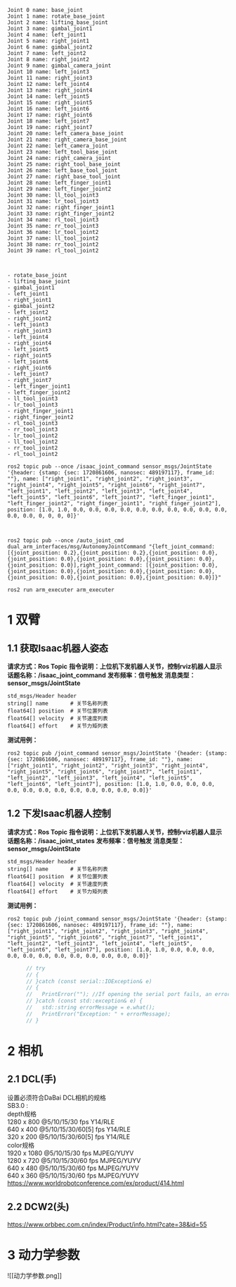 ```note
Joint 0 name: base_joint
Joint 1 name: rotate_base_joint
Joint 2 name: lifting_base_joint
Joint 3 name: gimbal_joint1
Joint 4 name: left_joint1
Joint 5 name: right_joint1
Joint 6 name: gimbal_joint2
Joint 7 name: left_joint2
Joint 8 name: right_joint2
Joint 9 name: gimbal_camera_joint
Joint 10 name: left_joint3
Joint 11 name: right_joint3
Joint 12 name: left_joint4
Joint 13 name: right_joint4
Joint 14 name: left_joint5
Joint 15 name: right_joint5
Joint 16 name: left_joint6
Joint 17 name: right_joint6
Joint 18 name: left_joint7
Joint 19 name: right_joint7
Joint 20 name: left_camera_base_joint
Joint 21 name: right_camera_base_joint
Joint 22 name: left_camera_joint
Joint 23 name: left_tool_base_joint
Joint 24 name: right_camera_joint
Joint 25 name: right_tool_base_joint
Joint 26 name: left_base_tool_joint
Joint 27 name: right_base_tool_joint
Joint 28 name: left_finger_joint1
Joint 29 name: left_finger_joint2
Joint 30 name: ll_tool_joint3
Joint 31 name: lr_tool_joint3
Joint 32 name: right_finger_joint1
Joint 33 name: right_finger_joint2
Joint 34 name: rl_tool_joint3
Joint 35 name: rr_tool_joint3
Joint 36 name: lr_tool_joint2
Joint 37 name: ll_tool_joint2
Joint 38 name: rr_tool_joint2
Joint 39 name: rl_tool_joint2



- rotate_base_joint
- lifting_base_joint
- gimbal_joint1
- left_joint1
- right_joint1
- gimbal_joint2
- left_joint2
- right_joint2
- left_joint3
- right_joint3
- left_joint4
- right_joint4
- left_joint5
- right_joint5
- left_joint6
- right_joint6
- left_joint7
- right_joint7
- left_finger_joint1
- left_finger_joint2
- ll_tool_joint3
- lr_tool_joint3
- right_finger_joint1
- right_finger_joint2
- rl_tool_joint3
- rr_tool_joint3
- lr_tool_joint2
- ll_tool_joint2
- rr_tool_joint2
- rl_tool_joint2
```

```shell
ros2 topic pub --once /isaac_joint_command sensor_msgs/JointState '{header: {stamp: {sec: 1720861606, nanosec: 489197117}, frame_id: ""}, name: ["right_joint1", "right_joint2", "right_joint3", "right_joint4", "right_joint5", "right_joint6", "right_joint7", "left_joint1", "left_joint2", "left_joint3", "left_joint4", "left_joint5", "left_joint6", "left_joint7", "left_finger_joint1", "left_finger_joint2", "right_finger_joint1", "right_finger_joint2"], position: [1.0, 1.0, 0.0, 0.0, 0.0, 0.0, 0.0, 0.0, 0.0, 0.0, 0.0, 0.0, 0.0, 0.0, 0, 0, 0, 0]}'



ros2 topic pub --once /auto_joint_cmd dual_arm_interfaces/msg/AutonomyJointCommand "{left_joint_command: [{joint_position: 0.2},{joint_position: 0.2},{joint_position: 0.0},{joint_position: 0.0},{joint_position: 0.0},{joint_position: 0.0},{joint_position: 0.0}],right_joint_command: [{joint_position: 0.0},{joint_position: 0.0},{joint_position: 0.0},{joint_position: 0.0},{joint_position: 0.0},{joint_position: 0.0},{joint_position: 0.0}]}"

```
```shell
ros2 run arm_executer arm_executer 
```

# 1 双臂
## 1.1 获取Isaac机器人姿态
**请求方式：Ros Topic**
**指令说明：上位机下发机器人关节，控制rviz机器人显示**
**话题名称：/isaac_joint_command**
**发布频率：信号触发**
**消息类型：sensor_msgs/JointState**
```topic
std_msgs/Header header
string[] name       # 关节名称列表
float64[] position  # 关节位置列表
float64[] velocity  # 关节速度列表
float64[] effort    # 关节力矩列表
```
**测试用例：**
```shell
ros2 topic pub /joint_command sensor_msgs/JointState '{header: {stamp: {sec: 1720861606, nanosec: 489197117}, frame_id: ""}, name: ["right_joint1", "right_joint2", "right_joint3", "right_joint4", "right_joint5", "right_joint6", "right_joint7", "left_joint1", "left_joint2", "left_joint3", "left_joint4", "left_joint5", "left_joint6", "left_joint7"], position: [1.0, 1.0, 0.0, 0.0, 0.0, 0.0, 0.0, 0.0, 0.0, 0.0, 0.0, 0.0, 0.0, 0.0]}'
```

## 1.2 下发Isaac机器人控制
**请求方式：Ros Topic**
**指令说明：上位机下发机器人关节，控制rviz机器人显示**
**话题名称：/isaac_joint_states**
**发布频率：信号触发**
**消息类型：sensor_msgs/JointState**
```topic
std_msgs/Header header
string[] name       # 关节名称列表
float64[] position  # 关节位置列表
float64[] velocity  # 关节速度列表
float64[] effort    # 关节力矩列表
```
**测试用例：**
```shell
ros2 topic pub /joint_command sensor_msgs/JointState '{header: {stamp: {sec: 1720861606, nanosec: 489197117}, frame_id: ""}, name: ["right_joint1", "right_joint2", "right_joint3", "right_joint4", "right_joint5", "right_joint6", "right_joint7", "left_joint1", "left_joint2", "left_joint3", "left_joint4", "left_joint5", "left_joint6", "left_joint7"], position: [1.0, 1.0, 0.0, 0.0, 0.0, 0.0, 0.0, 0.0, 0.0, 0.0, 0.0, 0.0, 0.0, 0.0]}'
```


```c++
      // try
      // {
      // }catch (const serial::IOException& e)
      // {
      //   PrintError(""); //If opening the serial port fails, an error message is printed //如果开启串口失败，打印错误信息
      // }catch (const std::exception& e) {
      //   std::string errorMessage = e.what();
      //   PrintError("Exception: " + errorMessage);
      // }
```

# 2 相机

## 2.1 DCL(手)

设置必须符合DaBai DCL相机的规格  
SB3.0 :  
depth规格  
1280 x 800 @5/10/15/30 fps Y14/RLE  
640 x 400 @5/10/15/30/60[5] fps Y14/RLE  
320 x 200 @5/10/15/30/60[5] fps Y14/RLE  
color规格  
1920 x 1080 @5/10/15/30 fps MJPEG/YUYV  
1280 x 720 @5/10/15/30/60 fps MJPEG/YUYV  
640 x 480 @5/10/15/30/60 fps MJPEG/YUYV  
640 x 360 @5/10/15/30/60 fps MJPEG/YUYV
https://www.worldrobotconference.com/ex/product/414.html

## 2.2 DCW2(头)

https://www.orbbec.com.cn/index/Product/info.html?cate=38&id=55

# 3 动力学参数
![[动力学参数.png]]